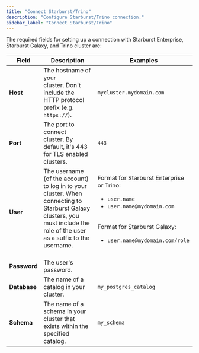 ```yaml
---
title: "Connect Starburst/Trino"
description: "Configure Starburst/Trino connection."
sidebar_label: "Connect Starburst/Trino"
---
```


The required fields for setting up a connection with Starburst Enterprise, Starburst Galaxy, and Trino cluster are:  

| Field | Description | Examples |
| --- | --- | --- |
| **Host** | The hostname of your cluster. Don't include the HTTP protocol prefix (e.g. `https://`). | `mycluster.mydomain.com` |
| **Port** | The port to connect cluster. By default, it's 443 for TLS enabled clusters. | `443` |
| **User** | The username (of the account) to log in to your cluster. When connecting to Starburst Galaxy clusters, you must include the role of the user as a suffix to the username.<br/><br/> | Format for Starburst Enterprise or Trino: <br/> <ul><li>`user.name`</li><li>`user.name@mydomain.com`</li></ul><br/>Format for Starburst Galaxy:<br/> <ul><li>`user.name@mydomain.com/role`</li></ul> |
| **Password** | The user's password. |   |
| **Database** | The name of a catalog in your cluster. | `my_postgres_catalog` |
| **Schema** | The name of a schema in your cluster that exists within the specified catalog.  | `my_schema` |
